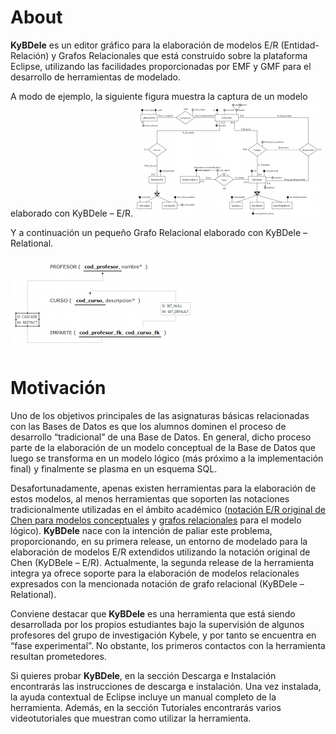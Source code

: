 # About
**KyBDele** es un editor gráfico para la elaboración de modelos E/R (Entidad-Relación) y Grafos Relacionales que está construido sobre la plataforma Eclipse, utilizando las facilidades proporcionadas por EMF y GMF para el desarrollo de herramientas de modelado.

A modo de ejemplo, la siguiente figura muestra la captura de un modelo elaborado con KyBDele – E/R.
[![LineaMetroMiniatura](gh-pages/images/ermodels/linea_metro_miniatura.png)](gh-pages/images/ermodels/linea_metro.png)

Y a continuación un pequeño Grafo Relacional elaborado con KyBDele – Relational.

[![ProfesorRDBMS](gh-pages/images/rdbms/profesor_rdbms_miniatura.png)](gh-pages/images/rdbms/profesor_rdbms.png)

# Motivación
Uno de los objetivos principales de las asignaturas básicas relacionadas con las Bases de Datos es que los alumnos dominen el proceso de desarrollo “tradicional” de una Base de Datos. En general, dicho proceso parte de la elaboración de un modelo conceptual de la Base de Datos que luego se transforma en un modelo lógico (más próximo a la implementación final) y finalmente se plasma en un esquema SQL.

Desafortunadamente, apenas existen herramientas para la elaboración de estos modelos, al menos herramientas que soporten las notaciones tradicionalmente utilizadas en el ámbito académico ([notación E/R original de Chen para modelos conceptuales](http://en.wikipedia.org/wiki/Entity%E2%80%93relationship_model#Diagramming_conventions) y [grafos relacionales](http://ocw.uc3m.es/ingenieria-informatica/fundamentos-de-bases-de-datos/material-practicas/SolucionRelacionalCasoPractico0708.pdf) para el modelo lógico). **KyBDele** nace con la intención de paliar este problema, proporcionando, en su primera release, un entorno de modelado para la elaboración de modelos E/R extendidos utilizando la notación original de Chen (KyDBele – E/R). Actualmente, la segunda release de la herramienta integra ya ofrece soporte para la elaboración de modelos relacionales expresados con la mencionada notación de grafo relacional (KyBDele – Relational).

Conviene destacar que **KyBDele** es una herramienta que está siendo desarrollada por los propios estudiantes bajo la supervisión de algunos profesores del grupo de investigación Kybele, y por tanto se encuentra en “fase experimental”. No obstante, los primeros contactos con la herramienta resultan prometedores.

Si quieres probar **KyBDele**, en la sección Descarga e Instalación encontrarás las instrucciones de descarga e instalación. Una vez instalada, la ayuda contextual de Eclipse incluye un manual completo de la herramienta. Además, en la sección Tutoriales encontrarás varios videotutoriales que muestran como utilizar la herramienta.
